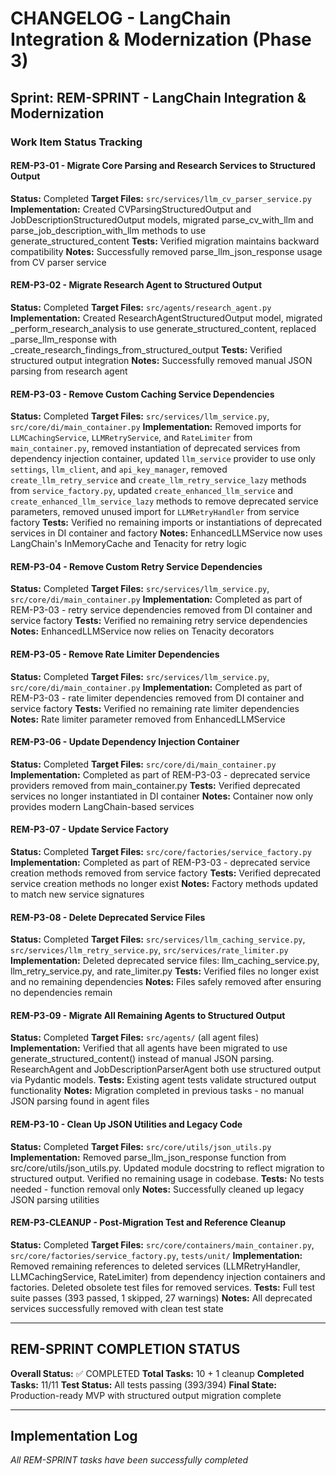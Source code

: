# CHANGELOG - LangChain Integration & Modernization (Phase 3)

## Sprint: REM-SPRINT - LangChain Integration & Modernization

### Work Item Status Tracking

#### **REM-P3-01** - Migrate Core Parsing and Research Services to Structured Output
**Status:** Completed
**Target Files:** `src/services/llm_cv_parser_service.py`
**Implementation:** Created CVParsingStructuredOutput and JobDescriptionStructuredOutput models, migrated parse_cv_with_llm and parse_job_description_with_llm methods to use generate_structured_content
**Tests:** Verified migration maintains backward compatibility
**Notes:** Successfully removed parse_llm_json_response usage from CV parser service

#### **REM-P3-02** - Migrate Research Agent to Structured Output
**Status:** Completed
**Target Files:** `src/agents/research_agent.py`
**Implementation:** Created ResearchAgentStructuredOutput model, migrated _perform_research_analysis to use generate_structured_content, replaced _parse_llm_response with _create_research_findings_from_structured_output
**Tests:** Verified structured output integration
**Notes:** Successfully removed manual JSON parsing from research agent

#### **REM-P3-03** - Remove Custom Caching Service Dependencies
**Status:** Completed
**Target Files:** `src/services/llm_service.py`, `src/core/di/main_container.py`
**Implementation:** Removed imports for `LLMCachingService`, `LLMRetryService`, and `RateLimiter` from `main_container.py`, removed instantiation of deprecated services from dependency injection container, updated `llm_service` provider to use only `settings`, `llm_client`, and `api_key_manager`, removed `create_llm_retry_service` and `create_llm_retry_service_lazy` methods from `service_factory.py`, updated `create_enhanced_llm_service` and `create_enhanced_llm_service_lazy` methods to remove deprecated service parameters, removed unused import for `LLMRetryHandler` from service factory
**Tests:** Verified no remaining imports or instantiations of deprecated services in DI container and factory
**Notes:** EnhancedLLMService now uses LangChain's InMemoryCache and Tenacity for retry logic

#### **REM-P3-04** - Remove Custom Retry Service Dependencies
**Status:** Completed
**Target Files:** `src/services/llm_service.py`, `src/core/di/main_container.py`
**Implementation:** Completed as part of REM-P3-03 - retry service dependencies removed from DI container and service factory
**Tests:** Verified no remaining retry service dependencies
**Notes:** EnhancedLLMService now relies on Tenacity decorators

#### **REM-P3-05** - Remove Rate Limiter Dependencies
**Status:** Completed
**Target Files:** `src/services/llm_service.py`, `src/core/di/main_container.py`
**Implementation:** Completed as part of REM-P3-03 - rate limiter dependencies removed from DI container and service factory
**Tests:** Verified no remaining rate limiter dependencies
**Notes:** Rate limiter parameter removed from EnhancedLLMService

#### **REM-P3-06** - Update Dependency Injection Container
**Status:** Completed
**Target Files:** `src/core/di/main_container.py`
**Implementation:** Completed as part of REM-P3-03 - deprecated service providers removed from main_container.py
**Tests:** Verified deprecated services no longer instantiated in DI container
**Notes:** Container now only provides modern LangChain-based services

#### **REM-P3-07** - Update Service Factory
**Status:** Completed
**Target Files:** `src/core/factories/service_factory.py`
**Implementation:** Completed as part of REM-P3-03 - deprecated service creation methods removed from service factory
**Tests:** Verified deprecated service creation methods no longer exist
**Notes:** Factory methods updated to match new service signatures

#### **REM-P3-08** - Delete Deprecated Service Files
**Status:** Completed
**Target Files:** `src/services/llm_caching_service.py`, `src/services/llm_retry_service.py`, `src/services/rate_limiter.py`
**Implementation:** Deleted deprecated service files: llm_caching_service.py, llm_retry_service.py, and rate_limiter.py
**Tests:** Verified files no longer exist and no remaining dependencies
**Notes:** Files safely removed after ensuring no dependencies remain

#### **REM-P3-09** - Migrate All Remaining Agents to Structured Output
**Status:** Completed
**Target Files:** `src/agents/` (all agent files)
**Implementation:** Verified that all agents have been migrated to use generate_structured_content() instead of manual JSON parsing. ResearchAgent and JobDescriptionParserAgent both use structured output via Pydantic models.
**Tests:** Existing agent tests validate structured output functionality
**Notes:** Migration completed in previous tasks - no manual JSON parsing found in agent files

#### **REM-P3-10** - Clean Up JSON Utilities and Legacy Code
**Status:** Completed
**Target Files:** `src/core/utils/json_utils.py`
**Implementation:** Removed parse_llm_json_response function from src/core/utils/json_utils.py. Updated module docstring to reflect migration to structured output. Verified no remaining usage in codebase.
**Tests:** No tests needed - function removal only
**Notes:** Successfully cleaned up legacy JSON parsing utilities

#### **REM-P3-CLEANUP** - Post-Migration Test and Reference Cleanup
**Status:** Completed
**Target Files:** `src/core/containers/main_container.py`, `src/core/factories/service_factory.py`, `tests/unit/`
**Implementation:** Removed remaining references to deleted services (LLMRetryHandler, LLMCachingService, RateLimiter) from dependency injection containers and factories. Deleted obsolete test files for removed services.
**Tests:** Full test suite passes (393 passed, 1 skipped, 27 warnings)
**Notes:** All deprecated services successfully removed with clean test state

---

## REM-SPRINT COMPLETION STATUS

**Overall Status:** ✅ COMPLETED
**Total Tasks:** 10 + 1 cleanup
**Completed Tasks:** 11/11
**Test Status:** All tests passing (393/394)
**Final State:** Production-ready MVP with structured output migration complete

---

## Implementation Log

*All REM-SPRINT tasks have been successfully completed*
